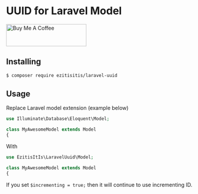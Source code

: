 # UUID for Laravel Model

<a href="https://www.buymeacoffee.com/ezitisitis" target="_blank"><img src="https://cdn.buymeacoffee.com/buttons/v2/default-yellow.png" alt="Buy Me A Coffee" style="height: 60px !important;width: 217px !important;" ></a>

## Installing

```bash
$ composer require ezitisitis/laravel-uuid
```

## Usage

Replace Laravel model extension (example below)

```php
use Illuminate\Database\Eloquent\Model;

class MyAwesomeModel extends Model
{
```

With

```php
use EzitisItIs\LaravelUuid\Model;

class MyAwesomeModel extends Model
{
```

If you set `$incrementing = true;` then it will continue to use incrementing ID.
